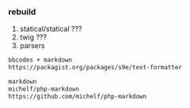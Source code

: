 ### rebuild 

1. statical/statical  ???
2. twig ???  
3. parsers
```html
bbcodes + markdown
https://packagist.org/packages/s9e/text-formatter

markdown
michelf/php-markdown
https://github.com/michelf/php-markdown
```
